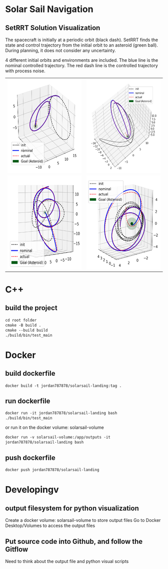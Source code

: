 # Solar Sail Navigation

## SetRRT Solution Visualization
The spacecraft is initially at a periodic orbit (black dash). SetRRT finds the state and control trajectory from the initial orbit to an asteroid (green ball). During planning, it does not consider any uncertainty. 

4 different initial orbits and environments are included. The blue line is the nominal controlled trajectory. The red dash line is the controlled trajectory with process noise.
<table>
  <tr>
    <td><img src="images/SetRRT_Solarsail_env1.png" alt="Image 1" style="width: 300px; height: 300px;"></td>
    <td><img src="images/SetRRT_Solarsail_env2.png" alt="Image 2" style="width: 300px; height: 300px;"></td>
  </tr>
  <tr>
    <td><img src="images/SetRRT_Solarsail_env3.png" alt="Image 3" style="width: 300px; height: 300px;"></td>
    <td><img src="images/SetRRT_Solarsail_env4.png" alt="Image 4" style="width: 300px; height: 300px;"></td>
  </tr>
</table>

# C++

## build the project
```
cd root folder
cmake -B build .
cmake --build build
./build/bin/test_main
```

# Docker

## build dockerfile
```console
docker build -t jordan787878/solarsail-landing:tag .
```

## run dockerfile
``` 
docker run -it jordan787878/solarsail-landing bash
./build/bin/test_main
```
or run it on the docker volume: solarsail-volume
```
docker run -v solarsail-volume:/app/outputs -it jordan787878/solarsail-landing bash
```

## push dockerfile
```
docker push jordan787878/solarsail-landing
```

# Developingv
## output filesystem for python visualization
Create a docker volume: solarsail-volume to store output files
Go to Docker Desktop/Volumes to access the output files

## Put source code into Github, and follow the Gitflow 
Need to think about the output file and python visual scripts
